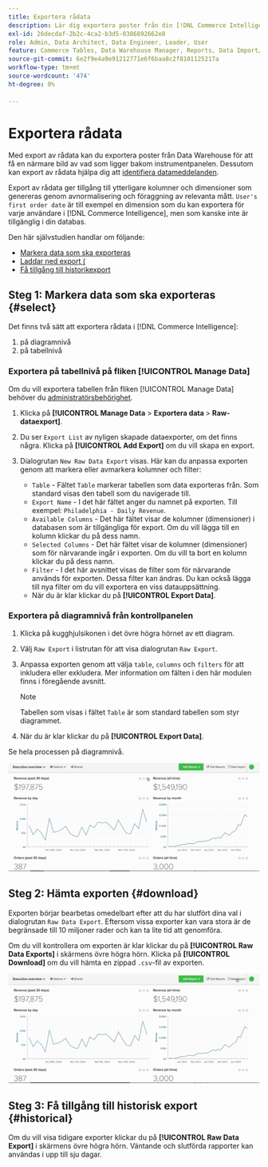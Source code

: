 ```yaml
---
title: Exportera rådata
description: Lär dig exportera poster från din [!DNL Commerce Intelligence] Data Warehouse för att få en närmare titt på vad som ligger bakom din instrumentpanel.
exl-id: 26decdaf-2b2c-4ca2-b3d5-0386892662e8
role: Admin, Data Architect, Data Engineer, Leader, User
feature: Commerce Tables, Data Warehouse Manager, Reports, Data Import/Export
source-git-commit: 6e2f9e4a9e91212771e6f6baa8c2f8101125217a
workflow-type: tm+mt
source-wordcount: '474'
ht-degree: 0%

---
```


# Exportera rådata

Med export av rådata kan du exportera poster från Data Warehouse för att få en närmare bild av vad som ligger bakom instrumentpanelen. Dessutom kan export av rådata hjälpa dig att [identifiera datameddelanden](https://experienceleague.adobe.com/docs/commerce-knowledge-base/kb/troubleshooting/miscellaneous/using-data-exports-to-pinpoint-discrepancies.html).

Export av rådata ger tillgång till ytterligare kolumner och dimensioner som genereras genom avnormalisering och föraggning av relevanta mått. `User's first order date` är till exempel en dimension som du kan exportera för varje användare i [!DNL Commerce Intelligence], men som kanske inte är tillgänglig i din databas.

Den här självstudien handlar om följande:

* [Markera data som ska exporteras](#select)
* [Laddar ned export (](#download)
* [Få tillgång till historikexport](#historical)

## Steg 1: Markera data som ska exporteras {#select}

Det finns två sätt att exportera rådata i [!DNL Commerce Intelligence]:

1. på diagramnivå
1. på tabellnivå

### Exportera på tabellnivå på fliken [!UICONTROL Manage Data]

Om du vill exportera tabellen från fliken [!UICONTROL Manage Data] behöver du [administratörsbehörighet](../administrator/user-management/user-management.md).

1. Klicka på **[!UICONTROL Manage Data** > **&#x200B; Exportera data &#x200B;**> **Raw-dataexport]**.
1. Du ser `Export List` av nyligen skapade dataexporter, om det finns några. Klicka på **[!UICONTROL Add Export]** om du vill skapa en export.
1. Dialogrutan `New Raw Data Export` visas. Här kan du anpassa exporten genom att markera eller avmarkera kolumner och filter:

   * `Table` - Fältet `Table` markerar tabellen som data exporteras från. Som standard visas den tabell som du navigerade till.
   * `Export Name` - I det här fältet anger du namnet på exporten. Till exempel: `Philadelphia - Daily Revenue`.
   * `Available Columns` - Det här fältet visar de kolumner (dimensioner) i databasen som är tillgängliga för export. Om du vill lägga till en kolumn klickar du på dess namn.
   * `Selected Columns` - Det här fältet visar de kolumner (dimensioner) som för närvarande ingår i exporten. Om du vill ta bort en kolumn klickar du på dess namn.
   * `Filter` - I det här avsnittet visas de filter som för närvarande används för exporten. Dessa filter kan ändras. Du kan också lägga till nya filter om du vill exportera en viss datauppsättning.
   * När du är klar klickar du på **[!UICONTROL Export Data]**.

### Exportera på diagramnivå från kontrollpanelen

1. Klicka på kugghjulsikonen i det övre högra hörnet av ett diagram.

1. Välj `Raw Export` i listrutan för att visa dialogrutan `Raw Export`.

1. Anpassa exporten genom att välja `table`, `columns` och `filters` för att inkludera eller exkludera. Mer information om fälten i den här modulen finns i föregående avsnitt.

   >[!NOTE]
   >
   >Tabellen som visas i fältet `Table` är som standard tabellen som styr diagrammet.

1. När du är klar klickar du på **[!UICONTROL Export Data]**.

Se hela processen på diagramnivå.

![](../assets/Chart-level_export.gif)

## Steg 2: Hämta exporten {#download}

Exporten börjar bearbetas omedelbart efter att du har slutfört dina val i dialogrutan `Raw Data Export`. Eftersom vissa exporter kan vara stora är de begränsade till 10 miljoner rader och kan ta lite tid att genomföra.

Om du vill kontrollera om exporten är klar klickar du på **[!UICONTROL Raw Data Exports]** i skärmens övre högra hörn. Klicka på **[!UICONTROL Download]** om du vill hämta en zippad `.csv`-fil av exporten.

![](../assets/Downloading_export.gif)

## Steg 3: Få tillgång till historisk export {#historical}

Om du vill visa tidigare exporter klickar du på **[!UICONTROL Raw Data Export]** i skärmens övre högra hörn. Väntande och slutförda rapporter kan användas i upp till sju dagar.

